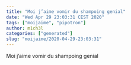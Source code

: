 ```yaml
---
title: "Moi j’aime vomir du shampoing genial"
date: "Wed Apr 29 23:03:31 CEST 2020"
tags: ["moijaime", "pipotron"]
author: m1ch3l
categories: ["generated"]
slug: "moijaime/2020-04-29-23:03:31"
---
```


Moi j’aime vomir du shampoing genial
